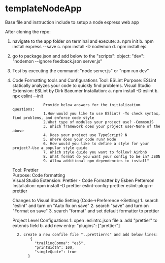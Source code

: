 # templateNodeApp

Base file and instruction include to setup a node express web app

After cloning the repo:

1. navigate to the app folder on terminal and execute:
   a. npm init
   b. npm install express --save
   c. npm install -D nodemon
   d. npm install ejs
2. go to package.json and add below to the "scripts": object:
   "dev": "nodemon --ignore feedback.json server.js"
   
3. Test by executing the command: "node server.js" or "npm run dev"   

4. Code Formatting tools and Configurations
    Tool:                    ESLint	
    Purpose:                 ESLint statically analyzes your code to quickly find problems.	
    Visual Studio Extension: ESLint by Dirk Baeumer
    Installation:            a. npm install -D eslint
                        	  b. npx eslint --init

                     Provide below answers for the initialization questions:
                     1.How would you like to use ESlint? -To check syntax, find problems, and enforce code style
                     2.What type of modules your project use? -CommonJS
                     3. Which framework does your project use?-None of the above
                     4. Does your project use TypeScript? N
                     5. Where does your code run? Node
                     6. How would you like to define a style for your project?-Use a popular style guide
                     7. Which style guide you want to follow? Airbnb
                     8. What format do you want your config to be in? JSON
                     9. Allow additional npm dependencies to install"

    Tool:                    Prettier	
    Purpose:                 Code formatting	
    Visual Studio Extension: Prettier - Code Formatter by Esben Petterson    
    Installation:            npm install -D prettier eslint-config-prettier eslint-plugin-prettier
    
    Changes to Visual Studio Setting (Code->Preference->Setting)
         1. search "eslint" and turn on "Auto fix on save"
         2. search "save" and turn on "Format on save"
         3. search "format" and set default formatter to prettier
    
    Project Level Configuations
         1. open .eslintrc.json file
            a. add "prettier" to extends field
            b. add new entry: "plugins": ["prettier"] 

         2. create a new confile file "..prettierrc" and add below lines:
               {
                 "trailingComma": "es5",
                 "printWidth": 100,
                 "singleQuote": true
              }
